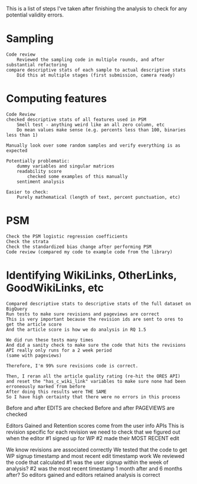 This is a list of steps I've taken after finishing the analysis to check for any potential validity errors.

# Sampling
    Code review
        Reviewed the sampling code in multiple rounds, and after substantial refactoring
    compare descriptive stats of each sample to actual descriptive stats
        Did this at multiple stages (first submission, camera ready)

# Computing features
    Code Review
    checked descriptive stats of all features used in PSM
        Smell test - anything weird like an all zero column, etc
        Do mean values make sense (e.g. percents less than 100, binaries less than 1)

    Manually look over some random samples and verify everything is as expected

    Potentially problematic:
        dummy variables and singular matrices
        readability score
            checked some examples of this manually
        sentiment analysis

    Easier to check:
        Purely mathematical (length of text, percent punctuation, etc)

# PSM
    Check the PSM logistic regression coefficients
    Check the strata
    Check the standardized bias change after performing PSM
    Code review (compared my code to example code from the library)

# Identifying WikiLinks, OtherLinks, GoodWikiLinks, etc
    Compared descriptive stats to descriptive stats of the full dataset on BigQuery
    Run tests to make sure revisions and pageviews are correct
    This is very important because the revision ids are sent to ores to get the article score
    And the article score is how we do analysis in RQ 1.5

    We did run these tests many times
    And did a sanity check to make sure the code that hits the revisions API really only runs for a 2 week period
    (same with pageviews)

    Therefore, I'm 99% sure revisions code is correct.

    Then, I reran all the article quality rating (re-hit the ORES API)
    and reset the "has_c_wiki_link" variables to make sure none had been erroneously marked from before
    After doing this results were THE SAME
    So I have high certainty that there were no errors in this process


Before and after EDITS are checked
Before and after PAGEVIEWS are checked

Editors Gained and Retention scores come from the user info APIs
This is revision specific
    for each revision we need to check that we figured out when the editor
        #1 signed up for WP
        #2 made their MOST RECENT edit

We know revisions are associated correctly
We tested that the code to get WP signup timestamp and most recent edit timestamp work
We reviewed the code that calculated
    #1 was the user signup within the week of analysis?
    #2 was the most recent timestamp 1 month after and 6 months after?
So editors gained and editors retained analysis is correct





